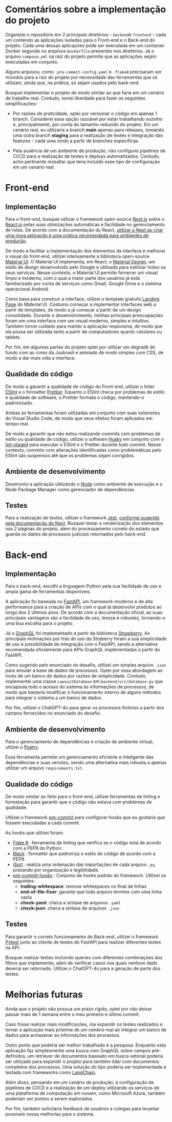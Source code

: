 # Comentários sobre a implementação do projeto

Organizei o repositório em 2 principais diretórios - `backend`e `frontend` - cada um contendo as aplicações isoladas para o Front-end e o Back-end do projeto. Cada uma dessas aplicações pode ser executada em um container Docker segundo os arquivos `Dockerfile` presentes nos diretórios. Já o arquivo `compose.yml` na raiz do projeto permite que as aplicações sejam executadas em conjunto.

Alguns arquivos, como `.pre-commit-config.yaml` e `.flake8` precisaram ser movidos para a raiz do projeto por necessidade das ferramentas que os utilizam, ainda que, na prática, só sejam usados pelo back-end.

Busquei implementar o projeto de modo similar ao que faria em um cenário de trabalho real. Contudo, tomei liberdade para fazer as seguintes simplificações:

- Por razões de praticidade, optei por versionar o código em apenas 1 branch. Considerei essa opção razoável por estar trabalhando sozinho e, principalmente, por conta do tamanho reduzido do projeto. Em um cenário real, eu utilizaria a branch **main** apenas para releases, tomando uma outra branch **staging** para a realização de testes e integração das features - cada uma vindo a partir de branches específicas.

- Pela ausência de um ambiente de produção, não configurei pipelines de CI/CD para a realização de testes e deploys automatizados. Contudo, acho pertinente ressaltar que teria incluído esse tipo de configuração em um cenário real.

# Front-end

## Implementação

Para o front-end, busquei utilizar o framework open-source [Next.js](https://nextjs.org/) sobre o [React.js](https://react.dev/) pelas suas otimizações automáticas e  facilidade no gerenciamento de rotas. De acordo com a documentação do React, [utilizar o Next ao criar uma nova aplicação é uma prática recomendada para ambientes de produção](https://react.dev/learn/start-a-new-react-project).

De modo a facilitar a implementação dos elementos da interface e melhorar o visual do front-end, utilizei intensamente a biblioteca open-source [Material UI](https://mui.com/material-ui/). O Material UI implementa, em React, o [Material Design](https://m3.material.io/), um estilo de design desenvolvido pelo Google e utilizado para estilizar todos os seus serviços. Nesse contexto, o Material UI permite fornecer um visual limpo e moderno, com o qual a maior parte dos usuários já está familiarizado por conta de serviços como Gmail, Google Drive e o sistema operacional Android.

Como base para construir a interface, utilizei o template gratuito [Landing Page](https://mui.com/material-ui/getting-started/templates/landing-page/) do Material UI. Costumo começar a implementar interfaces web a partir de templates, de modo a já começar a partir de um design consolidado. Durante o desenvolvimento, minhas principais preocupações foram em  uma interface com um visual moderno, simples e intuitivo. Também tornei cuidado para manter a aplicação responsiva, de modo que ela possa ser utilizada tanto a partir de computadores quanto celulares ou tablets.

Por fim, em algumas partes do projeto optei por utilizar um degradê de fundo com as cores da Jusbrasil e animado de modo simples com CSS, de modo a dar mais vida a interface.

## Qualidade do código

De modo a garantir a qualidade de código do Front-end, utilizei o linter [ESlint](https://eslint.org/) e o formatter [Prettier](https://prettier.io/). Equanto o ESlint checa por problemas de estilo e qualidade de software, o Prettier formata o código, mantendo-o padronizado.

Ambas as ferramentas foram utilizadas em conjunto com suas extensões do Visual Studio Code, de modo que seus efeitos foram aplicados em tempo real.

De modo a garantir que não estou realizando commits com problemas de estilo ou qualidade de código, utilizei o software [Husky](https://typicode.github.io/husky/) em conjunto com o [lint-staged](https://github.com/lint-staged/lint-staged) para executar o ESlint e o Prettier durante todo commit. Nesse contexto, commits com alterações identificadas como problemáticas pelo ESlint são suspensos até que os problemas sejam corrigidos.

## Ambiente de desenvolvimento

Desenvolvi a aplicação utilizando o [Node](https://nodejs.org/pt) como ambiente de execução e o Node Package Manager como gerenciador de dependências.

## Testes

Para a realização de testes, utilizei o framework [Jest](https://jestjs.io/pt-BR/), [conforme sugerido pela documentação do Next](https://nextjs.org/docs/app/building-your-application/testing/jest). Busquei testar a renderização dos elementos nas 2 páginas do projeto, além do processamento correto do estado que guarda os dados de processos judiciais retornados pelo back-end.

# Back-end

## Implementação

Para o back-end, escolhi a linguagem Python pela sua facilidade de uso e ampla gama de ferramentas disponíveis.

A aplicação foi baseada no [FastAPI](https://fastapi.tiangolo.com/), um framework moderno e de alta performance para a criação de APIs com o qual já desenvolvi produtos ao longo dos 2 últimos anos. De acordo com a documentação oficial, as suas principais vantagens são a facilidade de uso, leveza e robustez, tornando-o uma boa escolha para o projeto.

Já o [GraphQL](https://graphql.org/) foi implementado a partir da biblioteca [Strawberry](https://strawberry.rocks/). As principais motivações por trás do uso da Straberry foram a sua simplicidade de uso e possibilidade de integração com o FastAPI, sendo a alternativa recomendada oficialmente para APIs GraphQL implementadas a partir do FastAPI.

Como sugerido pelo enunciado do desafio, utilizei um simples arquivo ```.json``` para simular a base de dados de processos. Optei por essa abordagem ao invés de um banco de dados por razões de simplicidade. Contudo, implementei uma classe ```LawsuitDatabase``` em ```backend/src/database.py``` que encapsula todo o acesso do sistema às informações de processos, de modo que bastaria modificar o funcionamento interno de alguns métodos para integrar o sistema a um banco de dados.

Por fim, utilizei o ChatGPT-4o para gerar os processos fictícios a partir dos campos fornecidos no enunciado do desafio.

## Ambiente de desenvolvimento

Para o gerenciamento de dependências e criação de ambiente virtual, utilizei o [Poetry](https://python-poetry.org/).

Essa ferramenta permite um gerenciamento eficiente e inteligente das dependências e suas versões, sendo uma alternativa mais robusta a apenas utilizar um arquivo `requirements.txt`.

## Qualidade do código

De modo similar ao feito para o front-end, utilizei ferramentas de linting e formatação para garantir que o código não estava com problemas de qualidade.

Utilizei o framework [pre-commit](https://pre-commit.com/) para configurar hooks que eu gostaria que fossem executadas a cada commit.

As hooks que utilizei foram:

- [Flake 8](https://flake8.pycqa.org/en/latest/) : ferramenta de linting que verifica se o código está de acordo com a PEP8 do Python.
- [Black](https://github.com/psf/black) : formatter que padroniza o estilo do código de acordo com a PEP8.
- [iSort](https://pycqa.github.io/isort/) : realiza uma ordenação das importações de cada arquivo `.py`, prezando por organização e legibilidade.
- [pre-commit-hooks](https://github.com/pre-commit/pre-commit-hooks) : Conjunto de hooks padrão do framework. Utilizei os seguintes:
  - **trailing-whitespace**: remove whitespaces no final de linhas
  - **end-of-file-fixer**: garante que todo arquivo termine com uma linha vazia
  - **check-yaml**: checa a sintaxe de arquivos `.yaml`
  - **check-json**: checa a sintaxe de arquivos `.json`

## Testes

Para garantir o correto funcionamento do Back-end, utilizei o framework [Pytest](https://docs.pytest.org/en/8.2.x/) junto ao cliente de testes do FastAPI para realizar diferentes testes na API.

Busquei realizar testes incluindo queries com diferentes combinações dos filtros que implementei, além de verificar casos nos quais nenhum dado deveria ser retornado. Utilizei o ChatGPT-4o para a geração de parte dos testes.

# Melhorias futuras

Ainda que o projeto não possua um prazo rígido, optei por não deixar passar mais de 1 semana entre o meu primeiro e último commit.

Caso fosse realizar mais modificações, iria expandir os testes realizados e tornar a aplicação mais próxima de um cenário real ao integrar um banco de dados para armazenar as informações dos processos.

Outro ponto que poderia ser melhor trabalhado é a pesquisa. Enquanto esta aplicação faz simplesmente uma busca com GraphQL sobre campos pré-definidos, um retriever de documentos baseado em busca vetorial poderia ser utilizado para expandir o projeto para também lidar com documentos completos dos processos. Uma solução do tipo poderia ser implementada e testada com frameworks como [LangChain](https://js.langchain.com/v0.2/docs/introduction/).

Além disso, pensando em um cenário de produção, a configuração de pipelines de CI/CD e a realização de um deploy utilizando os serviços de uma plataforma de computação em nuvem, como Microsoft Azure, também poderiam ser pontos a serem explorados.

Por fim, também solicitaria feedback de usuários e colegas para levantar possíveis novas melhorias para o sistema.
